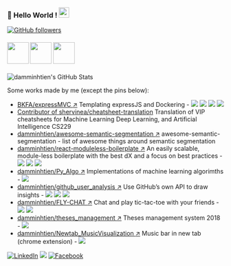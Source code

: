 ### 👋 Hello World !  <img src="https://github.com/TheDudeThatCode/TheDudeThatCode/blob/master/Assets/Earth.gif" width="24px">
  [![GitHub followers](https://img.shields.io/github/followers/damminhtien.svg?style=social&label=Follow&maxAge=2592000)](https://github.com/damminhtien?tab=followers)
  
#### <img src="https://media.giphy.com/media/VgCDAzcKvsR6OM0uWg/giphy.gif" width="50"> <img src="https://media.giphy.com/media/VgCDAzcKvsR6OM0uWg/giphy.gif" width="50"> <img src="https://media.giphy.com/media/VgCDAzcKvsR6OM0uWg/giphy.gif" width="50">

![damminhtien's GitHub Stats](https://github-readme-stats.vercel.app/api?username=damminhtien&show_icons=true)

Some works made by me (except the pins below):
* [BKFA/expressMVC :arrow_upper_right:](https://github.com/BKFA/expressMVC) Templating expressJS and Dockering - <img src="https://img.shields.io/badge/node.js%20-%2343853D.svg?&style=flat-square&logo=node.js&logoColor=white"/> <img src="https://img.shields.io/badge/express.js%20-%23404d59.svg?&style=flat-square"/> <img src ="https://img.shields.io/badge/MongoDB-%234ea94b.svg?&style=flat-square&logo=mongodb&logoColor=white"/> <img src="https://img.shields.io/badge/docker%20-%230db7ed.svg?&style=flat-square&logo=docker&logoColor=white"/>
* [Contributor of shervinea/cheatsheet-translation](https://github.com/shervinea/cheatsheet-translation) Translation of VIP cheatsheets for Machine Learning Deep Learning, and Artificial Intelligence CS229
* [damminhtien/awesome-semantic-segmentation :arrow_upper_right:](https://github.com/damminhtien/awesome-semantic-segmentation) awesome-semantic-segmentation - list of awesome things around semantic segmentation
* [damminhtien/react-moduleless-boilerplate :arrow_upper_right:](https://github.com/damminhtien/react-moduleless-boilerplate) An easily scalable, module-less boilerplate with the best dX and a focus on best practices - <img src="https://img.shields.io/badge/react%20-%2320232a.svg?&style=flat-square&logo=react&logoColor=%2361DAFB"/> <img src="https://img.shields.io/badge/redux%20-%23593d88.svg?&style=flat-square&logo=redux&logoColor=white"/> <img src="https://img.shields.io/badge/material%20ui%20-%230081CB.svg?&style=flat-square&logo=material-ui&logoColor=white"/>
* [damminhtien/Py_Algo :arrow_upper_right:](https://github.com/damminhtien/Py_Algo) Implementations of machine learning algorimths - <img src="https://img.shields.io/badge/python%20-%2314354C.svg?&style=flat-square&logo=python&logoColor=white"/>
* [damminhtien/github_user_analysis :arrow_upper_right:](https://github.com/damminhtien/github_user_analysis) Use GitHub’s own API to draw insights - <img src="https://img.shields.io/badge/python%20-%2314354C.svg?&style=flat-square&logo=python&logoColor=white"/> <img src="https://img.shields.io/badge/django%20-%23092E20.svg?&style=flat-square&logo=django&logoColor=white"/> <img src="https://img.shields.io/badge/heroku%20-%23430098.svg?&style=flat-square&logo=heroku&logoColor=white"/>
* [damminhtien/FLY-CHAT :arrow_upper_right:](https://github.com/damminhtien/FLY-CHAT) Chat and play tic-tac-toe with your friends - <img src="https://img.shields.io/badge/javascript%20-%23323330.svg?&style=flat-square&logo=javascript&logoColor=%23F7DF1E"/> <img src="https://img.shields.io/badge/heroku%20-%23430098.svg?&style=flat-square&logo=heroku&logoColor=white"/>
* [damminhtien/theses_management :arrow_upper_right:](https://github.com/damminhtien/theses_management) Theses management system 2018 - <img src ="https://img.shields.io/badge/postgres-%23316192.svg?&style=flat-square&logo=postgresql&logoColor=white"/>
* [damminhtien/Newtab_MusicVisualization :arrow_upper_right:](https://github.com/damminhtien/Newtab_MusicVisualization) Music bar in new tab (chrome extension) - <img src="https://img.shields.io/badge/javascript%20-%23323330.svg?&style=flat-square&logo=javascript&logoColor=%23F7DF1E"/>

<a href="https://www.linkedin.com/in/damminhtien" target="_blank"><img src="https://img.shields.io/badge/LinkedIn-%230077B5.svg?&style=flat-square&logo=linkedin&logoColor=white" alt="LinkedIn"></a>
<a href="https://www.hackerrank.com/damminhtien" target="_blank"><img src="https://img.shields.io/badge/-Hackerrank-2EC866?style=flat-square&logo=HackerRank&logoColor=white"/></a>
<a href="https://www.facebook.com/bkfateam" target="_blank"><img src="https://img.shields.io/badge/Facebook-%231877F2.svg?&style=flat-square&logo=facebook&logoColor=white" alt="Facebook"></a>
